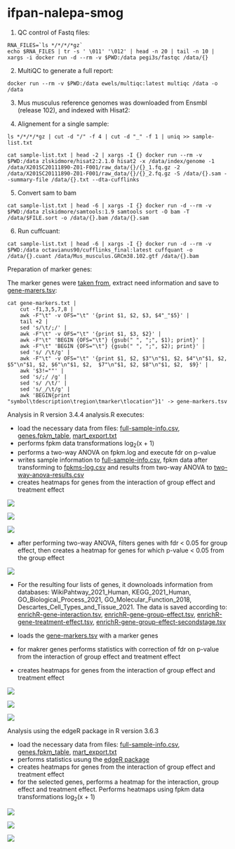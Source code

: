 # ifpan-nalepa-smog

1. QC control of Fastq files:
``` 
RNA_FILES=`ls */*/*/*gz`
echo $RNA_FILES | tr -s ' \011' '\012' | head -n 20 | tail -n 10 | xargs -i docker run -d --rm -v $PWD:/data pegi3s/fastqc /data/{}
```

2. MultiQC to generate a full report:
```
docker run --rm -v $PWD:/data ewels/multiqc:latest multiqc /data -o /data
```

3. Mus musculus reference genomes was downloaded from Ensmbl (release 102), and indexed with Hisat2:

4. Alignement for a single sample:
```
ls */*/*/*gz | cut -d "/" -f 4 | cut -d "_" -f 1 | uniq >> sample-list.txt

cat sample-list.txt | head -2 | xargs -I {} docker run --rm -v $PWD:/data zlskidmore/hisat2:2.1.0 hisat2 -x /data/index/genome -1 /data/X201SC20111890-Z01-F001/raw_data/{}/{}_1.fq.gz -2 /data/X201SC20111890-Z01-F001/raw_data/{}/{}_2.fq.gz -S /data/{}.sam --summary-file /data/{}.txt --dta-cufflinks

```
5. Convert sam to bam
```
cat sample-list.txt | head -6 | xargs -I {} docker run -d --rm -v $PWD:/data zlskidmore/samtools:1.9 samtools sort -O bam -T /data/$FILE.sort -o /data/{}.bam /data/{}.sam
```
6. Run cuffcuant:

```
cat sample-list.txt | head -6 | xargs -I {} docker run -d --rm -v $PWD:/data octavianus90/cufflinks_final:latest cuffquant -o /data/{}.cuant /data/Mus_musculus.GRCm38.102.gtf /data/{}.bam
```



Preparation of marker genes:

The marker genes were [taken from](http://mousebrain.org/celltypes/?fbclid=IwAR2uLbp0fYm2Eaet7l_vz9OYeoTIV_qByP6eEddBvwIx6-55GKGnHu5TaiQ), extract need information and save to [gene-marers.tsv](https://github.com/ippas/ifpan-nalepa-smog/blob/main/gene-markers.tsv):

``` 
cat gene-markers.txt | 
    cut -f1,3,5,7,8 | 
    awk -F"\t" -v OFS="\t" '{print $1, $2, $3, $4"_"$5}' | 
    tail +2 | 
    sed 's/\t/;/' | 
    awk -F"\t" -v OFS="\t" '{print $1, $3, $2}' | 
    awk -F"\t" 'BEGIN {OFS="\t"} {gsub(" ", ";", $1); print}' | 
    awk -F"\t" 'BEGIN {OFS="\t"} {gsub(" ", ";", $2); print}' | 
    sed 's/ /\t/g' | 
    awk -F"\t" -v OFS="\t" '{print $1, $2, $3"\n"$1, $2, $4"\n"$1, $2, $5"\n"$1, $2, $6"\n"$1, $2,  $7"\n"$1, $2, $8"\n"$1, $2,  $9}' | 
    awk '$3!=""' | 
    sed 's/;/ /g' | 
    sed 's/ /\t/' | 
    sed 's/_/\t/g' | 
    awk 'BEGIN{print "symbol\tdescription\tregion\tmarker\tlocation"}1' -> gene-markers.tsv
```

Analysis in R version 3.4.4
analysis.R executes:
- load the necessary data from files: [full-sample-info.csv](https://github.com/ippas/ifpan-nalepa-smog/blob/main/full-sample-info.csv),  [genes.fpkm_table](https://github.com/ippas/ifpan-nalepa-smog/blob/main/genes.fpkm_table), [mart_export.txt](https://github.com/ippas/ifpan-nalepa-smog/blob/main/mart_export.txt)
- performs fpkm data transformations log<sub>2</sub>(x + 1) 
- performs a two-way ANOVA on fpkm.log and execute fdr on p-value
- writes sample information to [full-sample-info.csv](https://github.com/ippas/ifpan-nalepa-smog/blob/main/full-sample-info.csv), fpkm data after transforming to [fpkms-log.csv](https://github.com/ippas/ifpan-nalepa-smog/blob/main/fpkms-log.csv) and results from two-way ANOVA to [two-way-anova-results.csv](https://github.com/ippas/ifpan-nalepa-smog/blob/main/two-way-anova-results.csv)
- creates heatmaps for genes from the interaction of group effect and treatment effect

![](heatmap-two-way-ANOVA-interaction.png)

![](heatmap-two-way-ANOVA-group.effect.png)

![](heatmap-two-way-ANOVA-treatment.effect.png)

- after performing two-way ANOVA, filters genes with fdr < 0.05 for group effect, then creates a heatmap for genes for which p-value < 0.05 from the group effect

![](heatmap-second-stage-ANOVA-treatment.effect.png)

- For the resulting four lists of genes, it downoloads information from databases: WikiPahtway_2021_Human, KEGG_2021_Human, GO_Biological_Process_2021, GO_Molecular_Function_2018, Descartes_Cell_Types_and_Tissue_2021. The data is saved according to: [enrichR-gene-interaction.tsv](https://github.com/ippas/ifpan-nalepa-smog/blob/main/enrichR-gene-interaction.tsv), [enrichR-gene-group-effect.tsv](https://github.com/ippas/ifpan-nalepa-smog/blob/main/enrichR-gene-group-effect.tsv), [enrichR-gene-treatment-effect.tsv](https://github.com/ippas/ifpan-nalepa-smog/blob/main/enrichR-gene-interaction.tsv), [enrichR-gene-group-effect-secondstage.tsv](https://github.com/ippas/ifpan-nalepa-smog/blob/main/enrichR-gene-group-effect-secondstage.tsv)

- loads the [gene-markers.tsv]() with a marker genes
- for makrer genes performs statistics with correction of fdr on p-value from the interaction of group effect and treatment effect
- creates heatmaps for genes from the interaction of group effect and treatment effect

![](heatmap-ANOVA-interaction-gene.markers.png)

![](heatmap-ANOVA-group.effect-gene.markers.png)

![](heatmap-ANOVA-treatment.effect-gene.markers.png)


Analysis using the edgeR package in R version 3.6.3
- load the necessary data from files: [full-sample-info.csv](https://github.com/ippas/ifpan-nalepa-smog/blob/main/full-sample-info.csv),  [genes.fpkm_table](https://github.com/ippas/ifpan-nalepa-smog/blob/main/genes.fpkm_table), [mart_export.txt](https://github.com/ippas/ifpan-nalepa-smog/blob/main/mart_export.txt)
- performs statistics usung the [edgeR package](https://www.bioconductor.org/packages/release/bioc/vignettes/edgeR/inst/doc/edgeRUsersGuide.pdf)
- creates heatmaps for genes from the interaction of group effect and treatment effect
- for the selected genes, performs a heatmap for the interaction, group effect and treatment effect. Performs heatmaps using fpkm data transformations log<sub>2</sub>(x + 1) 

![](heatmap-edgeR-interaction.png)

![](heatmap-edgeR-group-effect.png)

![](heatmap-edgeR-treatment-effect.png)




